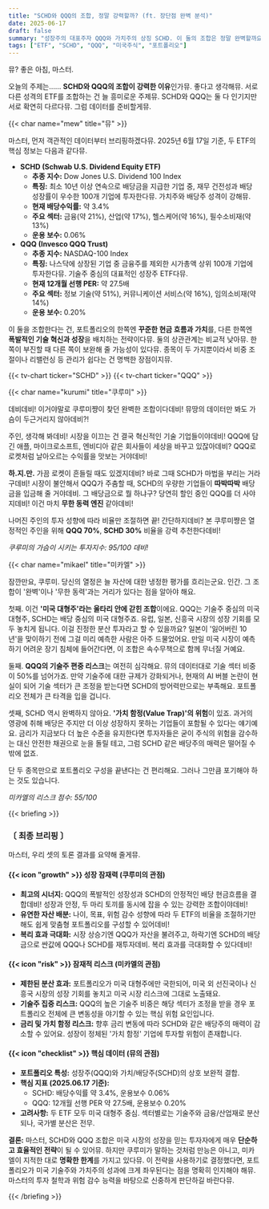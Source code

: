 ```yaml
---
title: "SCHD와 QQQ의 조합, 정말 강력할까? (ft. 장단점 완벽 분석)"
date: 2025-06-17
draft: false
summary: "성장주의 대표주자 QQQ와 가치주의 상징 SCHD. 이 둘의 조합은 정말 완벽할까요? 폭발적인 성장성과 안정적인 현금흐름의 시너지부터, 미국 집중 리스크와 가치 함정의 위험까지. 세 명의 소녀가 명쾌하게 토론합니다."
tags: ["ETF", "SCHD", "QQQ", "미국주식", "포트폴리오"]
---
```


<p>뮤? 좋은 아침, 마스터.</p>
<p>오늘의 주제는…… <strong>SCHD와 QQQ의 조합이 강력한 이유</strong>인가뮤. 좋다고 생각해뮤. 서로 다른 성격의 ETF를 조합하는 건 늘 흥미로운 주제뮤. SCHD와 QQQ는 둘 다 인기지만 서로 확연히 다르다뮤. 그럼 데이터를 준비할게뮤.</p>

{{< char name="mew" title="뮤" >}}
<p>마스터, 먼저 객관적인 데이터부터 브리핑하겠다뮤. 2025년 6월 17일 기준, 두 ETF의 핵심 정보는 다음과 같다뮤.</p>
<ul>
    <li><strong>SCHD (Schwab U.S. Dividend Equity ETF)</strong>
        <ul>
            <li><strong>추종 지수:</strong> Dow Jones U.S. Dividend 100 Index</li>
            <li><strong>특징:</strong> 최소 10년 이상 연속으로 배당금을 지급한 기업 중, 재무 건전성과 배당 성장률이 우수한 100개 기업에 투자한다뮤. 가치주와 배당주 성격이 강해뮤.</li>
            <li><strong>현재 배당수익률:</strong> 약 3.4%</li>
            <li><strong>주요 섹터:</strong> 금융(약 21%), 산업(약 17%), 헬스케어(약 16%), 필수소비재(약 13%)</li>
            <li><strong>운용 보수:</strong> 0.06%</li>
        </ul>
    </li>
    <li><strong>QQQ (Invesco QQQ Trust)</strong>
        <ul>
            <li><strong>추종 지수:</strong> NASDAQ-100 Index</li>
            <li><strong>특징:</strong> 나스닥에 상장된 기업 중 금융주를 제외한 시가총액 상위 100개 기업에 투자한다뮤. 기술주 중심의 대표적인 성장주 ETF다뮤.</li>
            <li><strong>현재 12개월 선행 PER:</strong> 약 27.5배</li>
            <li><strong>주요 섹터:</strong> 정보 기술(약 51%), 커뮤니케이션 서비스(약 16%), 임의소비재(약 14%)</li>
            <li><strong>운용 보수:</strong> 0.20%</li>
        </ul>
    </li>
</ul>
<p>이 둘을 조합한다는 건, 포트폴리오의 한쪽엔 <strong>꾸준한 현금 흐름과 가치</strong>를, 다른 한쪽엔 <strong>폭발적인 기술 혁신과 성장</strong>을 배치하는 전략이다뮤. 둘의 상관관계는 비교적 낮아뮤. 한쪽이 부진할 때 다른 쪽이 보완해 줄 가능성이 있다뮤. 종목이 두 가지뿐이라서 비중 조절이나 리밸런싱 등 관리가 쉽다는 건 명백한 장점이지뮤.</p>
{{< tv-chart ticker="SCHD" >}}
{{< tv-chart ticker="QQQ" >}}

{{< char name="kurumi" title="쿠루미" >}}
<p>데비데비! 이거야말로 쿠루미쨩이 찾던 완벽한 조합이다데비! 뮤땅의 데이터만 봐도 가슴이 두근거리지 않아데비?!</p>
<p>주인, 생각해 봐데비! 시장을 이끄는 건 결국 혁신적인 기술 기업들이야데비! QQQ에 담긴 애플, 마이크로소프트, 엔비디아 같은 회사들이 세상을 바꾸고 있잖아데비? QQQ로 로켓처럼 날아오르는 수익률을 맛보는 거야데비!</p>
<p><strong>하.지.만.</strong> 가끔 로켓이 흔들릴 때도 있겠지데비? 바로 그때 SCHD가 마법을 부리는 거라구데비! 시장이 불안해서 QQQ가 주춤할 때, SCHD의 우량한 기업들이 <strong>따박따박</strong> 배당금을 입금해 줄 거야데비. 그 배당금으로 뭘 하냐구? 당연히 할인 중인 QQQ를 더 사야지데비! 이건 마치 <strong>무한 동력 엔진</strong> 같아데비!</p>
<p>나머진 주인의 투자 성향에 따라 비율만 조절하면 끝! 간단하지데비? 본 쿠루미쨩은 열정적인 주인을 위해 <strong>QQQ 70%</strong>, <strong>SCHD 30%</strong> 비율을 강력 추천한다데비!</p>
<p><em>쿠루미의 가슴이 시키는 투자지수: 95/100 데비!</em></p>

{{< char name="mikael" title="미카엘" >}}
<p>잠깐만요, 쿠루미. 당신의 열정은 늘 자산에 대한 냉정한 평가를 흐리는군요. 인간. 그 조합이 '완벽'이나 '무한 동력'과는 거리가 있다는 점을 알아야 해요.</p>
<p>첫째. 이건 <strong>'미국 대형주'라는 울타리 안에 갇힌 조합</strong>이에요. QQQ는 기술주 중심의 미국 대형주, SCHD는 배당 중심의 미국 대형주죠. 유럽, 일본, 신흥국 시장의 성장 기회를 모두 놓치게 됩니다. 이걸 진정한 분산 투자라고 할 수 있을까요? 일본이 '잃어버린 10년'을 맞이하기 전에 그걸 미리 예측한 사람은 아주 드물었어요. 만일 미국 시장이 예측하기 어려운 장기 침체에 들어간다면, 이 조합은 속수무책으로 함께 무너질 거예요.</p>
<p>둘째. <strong>QQQ의 기술주 편중 리스크</strong>는 여전히 심각해요. 뮤의 데이터대로 기술 섹터 비중이 50%를 넘어가죠. 만약 기술주에 대한 규제가 강화되거나, 현재의 AI 버블 논란이 현실이 되어 기술 섹터가 큰 조정을 받는다면 SCHD의 방어력만으로는 부족해요. 포트폴리오 전체가 큰 타격을 입을 겁니다.</p>
<p>셋째, SCHD 역시 완벽하지 않아요. <strong>'가치 함정(Value Trap)'의 위험</strong>이 있죠. 과거의 영광에 취해 배당은 주지만 더 이상 성장하지 못하는 기업들이 포함될 수 있다는 얘기예요. 금리가 지금보다 더 높은 수준을 유지한다면 투자자들은 굳이 주식의 위험을 감수하는 대신 안전한 채권으로 눈을 돌릴 테고, 그럼 SCHD 같은 배당주의 매력은 떨어질 수밖에 없죠.</p>
<p>단 두 종목만으로 포트폴리오 구성을 끝낸다는 건 편리해요. 그러나 그만큼 포기해야 하는 것도 있습니다.</p>
<p><em>미카엘의 리스크 점수: 55/100</em></p>

{{< briefing >}}
<h3><strong>〔 최종 브리핑 〕</strong></h3>
<p>마스터, 우리 셋의 토론 결과를 요약해 줄게뮤.</p>

<h4><span class="svg-icon">{{< icon "growth" >}}</span> 성장 잠재력 (쿠루미의 관점)</h4>
<ul>
    <li><strong>최고의 시너지:</strong> QQQ의 폭발적인 성장성과 SCHD의 안정적인 배당 현금흐름을 결합데비! 성장과 안정, 두 마리 토끼를 동시에 잡을 수 있는 강력한 조합이야데비!</li>
    <li><strong>유연한 자산 배분:</strong> 나이, 목표, 위험 감수 성향에 따라 두 ETF의 비율을 조절하기만 해도 쉽게 맞춤형 포트폴리오를 구성할 수 있어데비!</li>
    <li><strong>복리 효과 극대화:</strong> 시장 상승기엔 QQQ가 자산을 불려주고, 하락기엔 SCHD의 배당금으로 싼값에 QQQ나 SCHD를 재투자데비. 복리 효과를 극대화할 수 있다데비!</li>
</ul>

<h4><span class="svg-icon">{{< icon "risk" >}}</span> 잠재적 리스크 (미카엘의 관점)</h4>
<ul>
    <li><strong>제한된 분산 효과:</strong> 포트폴리오가 미국 대형주에만 국한되어, 미국 외 선진국이나 신흥국 시장의 성장 기회를 놓치고 미국 시장 리스크에 그대로 노출돼요.</li>
    <li><strong>기술주 집중 리스크:</strong> QQQ의 높은 기술주 비중은 해당 섹터가 조정을 받을 경우 포트폴리오 전체에 큰 변동성을 야기할 수 있는 핵심 위험 요인입니다.</li>
    <li><strong>금리 및 가치 함정 리스크:</strong> 향후 금리 변동에 따라 SCHD와 같은 배당주의 매력이 감소할 수 있어요. 성장이 정체된 '가치 함정' 기업에 투자할 위험이 존재합니다.</li>
</ul>

<h4><span class="svg-icon">{{< icon "checklist" >}}</span> 핵심 데이터 (뮤의 관점)</h4>
<ul>
    <li><strong>포트폴리오 특성:</strong> 성장주(QQQ)와 가치/배당주(SCHD)의 상호 보완적 결합.</li>
    <li><strong>핵심 지표 (2025.06.17 기준):</strong>
        <ul>
            <li>SCHD: 배당수익률 약 3.4%, 운용보수 0.06%</li>
            <li>QQQ: 12개월 선행 PER 약 27.5배, 운용보수 0.20%</li>
        </ul>
    </li>
    <li><strong>고려사항:</strong> 두 ETF 모두 미국 대형주 중심. 섹터별로는 기술주와 금융/산업재로 분산되나, 국가별 분산은 전무.</li>
</ul>

<div class="final-conclusion">
    <p><strong>결론:</strong> 마스터, SCHD와 QQQ 조합은 미국 시장의 성장을 믿는 투자자에게 매우 <strong>단순하고 효율적인 전략</strong>이 될 수 있어뮤. 하지만 쿠루미가 말하는 것처럼 만능은 아니고, 미카엘이 지적한 대로 <strong>명확한 한계</strong>를 가지고 있다뮤. 이 전략을 사용하기로 결정했다면, 포트폴리오가 미국 기술주와 가치주의 성과에 크게 좌우된다는 점을 명확히 인지해야 해뮤. 마스터의 투자 철학과 위험 감수 능력을 바탕으로 신중하게 판단하길 바란다뮤.</p>
</div>
{{< /briefing >}}
